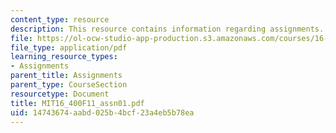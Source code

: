 ```yaml
---
content_type: resource
description: This resource contains information regarding assignments.
file: https://ol-ocw-studio-app-production.s3.amazonaws.com/courses/16-400-human-factors-engineering-fall-2011/14743674aabd025b4bcf23a4eb5b78ea_MIT16_400F11_assn01.pdf
file_type: application/pdf
learning_resource_types:
- Assignments
parent_title: Assignments
parent_type: CourseSection
resourcetype: Document
title: MIT16_400F11_assn01.pdf
uid: 14743674-aabd-025b-4bcf-23a4eb5b78ea
---
```

